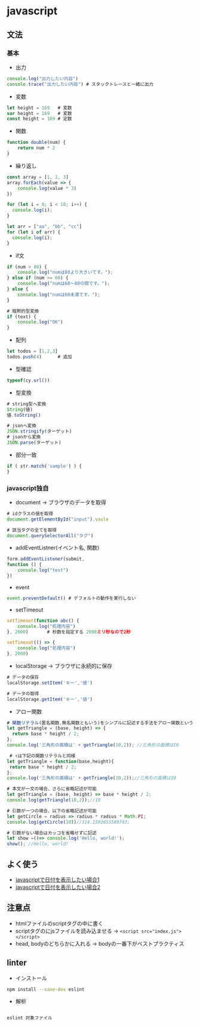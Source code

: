 # javascript

## 文法

### 基本

* 出力

```javascript
console.log("出力したい内容")
console.trace("出力したい内容") # スタックトレースと一緒に出力
```

* 変数

```javascript
let height = 169   # 変数
var height = 169   # 変数
const height = 169 # 定数
```

* 関数

```javascript
function double(num) {
    return num * 2
}
```

* 繰り返し

```javascript
const array = [1, 2, 3]
array.forEach(value => {
    console.log(value * 3)
})

for (let i = 0; i < 10; i++) {
  console.log(i);
}

let arr = ["aa", "bb", "cc"]
for (let i of arr) {
  console.log(i);
}
```

* if文

```javascript
if (num > 80) {
    console.log("numは80より大きいです。");
} else if (num >= 60) {
    console.log("numは60～80の間です。");  
} else {
    console.log("numは60未満です。");
}

# 暗黙的型変換
if (text) {
    console.log("OK")
}
```

* 配列

```javascript
let todos = [1,2,3]
todos.push(4)      # 追加
```

* 型確認

```javascript
typeof(cy.url())
```

* 型変換

```javascript
# string型へ変換
String(値)
値.toString()

# jsonへ変換
JSON.stringify(ターゲット)
# jsonから変換
JSON.parse(ターゲット)
```

* 部分一致

```javascript
if ( str.match('sample') ) {
}
```

### javascript独自

* document → ブラウザのデータを取得

```javascript
# idクラスの値を取得
document.getElementById("input").vaule

# 該当タグの全てを取得
document.querySelectorAll("タグ")
```

* addEventListner(イベント名, 関数)

```javascript
form.addEventListener(submit, 
function () {
    console.log("test")
})
```

* event

```javascript
event.preventDefault() # デフォルトの動作を実行しない
```

* setTimeout

```javascript
setTimeout(function abc() {
    console.log("処理内容")
}, 2000)       # 秒数を指定する 2000ミリ秒なので2秒

setTimeout(() => {
    console.log("処理内容")
}, 2000)
```

* localStorage → ブラウザに永続的に保存

```javascript
# データの保存
localStorage.setItem('キー','値')

# データの取得
localStorage.getItem('キー','値')
```

* アロー関数

```javascript
# 関数リテラル(匿名関数,無名関数ともいう)をシンプルに記述する手法をアロー関数という
let getTriangle = (base, height) => {
  return base * height / 2;
};
console.log('三角形の面積は' + getTriangle(10,2)); //三角形の面積は10

 # ↑は下記の関数リテラルと同様
let getTriangle = function(base,height){
 return base * height / 2;
};
console.log('三角形の面積は' + getTriangle(10,2));//三角形の面積は10

# 本文が一文の場合、さらに省略記述が可能
let getTriangle = (base, height) => base * height / 2;
console.log(getTriangle(10,2));//10

# 引数が一つの場合、以下の省略記述が可能
let getCircle = radius => radius * radius * Math.PI;
console.log(getCircle(10))//314.1592653589793;

# 引数がない場合はカッコを省略せずに記述
let show =()=> console.log('Hello, world!'); 
show(); //Hello, world!
```

## よく使う

* [javascriptで日付を表示したい場合1](https://web.plus-idea.net/on/javascript-date-string-convert/)
* [javascriptで日付を表示したい場合2](https://qiita.com/toshimin/items/5f13c3b4c28825219231)

## 注意点

* htmlファイルのscriptタグの中に書く
* scriptタグのにjsファイルを読み込ませる → ```<script src="index.js"></script>```
* head, bodyのどちらかに入れる → bodyの一番下がベストプラクティス

## linter


* インストール

```sh
npm install --save-dev eslint
```

* 解析

```sh

eslint 対象ファイル
```
